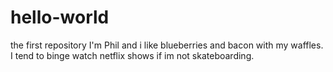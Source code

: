 # hello-world
the first repository
I'm Phil and i like blueberries and bacon with my waffles. 
I tend to binge watch netflix shows if im not skateboarding.
